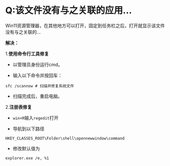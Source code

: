 # Q:该文件没有与之关联的应用...

Win11资源管理器，在其他地方可以打开，固定到任务栏之后，打开就显示该文件没有与之关联的...

**解决：**

1.**使用命令行工具修复**

- 以管理员身份运行cmd。

- 输入以下命令并按回车：

```shell
sfc /scannow # 扫描并修复系统文件
```

- 扫描完成后，重启电脑。

2.**注册表修复**

- `win+R`输入`regedit`打开

- 导航到以下路径

```shell
HKEY_CLASSES_ROOT\Folder\shell\opennewwindow\command
```

- 修改默认值为

```shell
explorer.exe /e, %1
```


